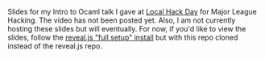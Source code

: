 Slides for my Intro to Ocaml talk I gave at [Local Hack Day](http://localhackday.mlh.io/schedule.html) 
for Major League Hacking.  The video has not been posted yet.  Also, I am 
not currently hosting these slides but will eventually. For now, if you'd 
like to view the slides, follow the [reveal.js "full setup" install](https://github.com/hakimel/reveal.js/#installation) 
but with this repo cloned instead of the reveal.js repo.
